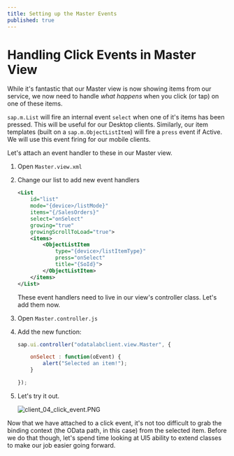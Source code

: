 ```yaml
---
title: Setting up the Master Events
published: true
---
```


# Handling Click Events in Master View

While it's fantastic that our Master view is now showing items from our service, we now need to handle _what happens_ when you click (or tap) on one of these items.

`sap.m.List` will fire an internal event `select` when one of it's items has been pressed. This will be useful for our Desktop clients. Similarly, our item templates (built on a `sap.m.ObjectListItem`) will fire a `press` event if Active. We will use this event firing for our mobile clients.

Let's attach an event handler to these in our Master view.

1. Open `Master.view.xml`
1. Change our list to add new event handlers

    ```xml
    <List
        id="list"
        mode="{device>/listMode}"
        items="{/SalesOrders}"
        select="onSelect"
        growing="true"
        growingScrollToLoad="true">
        <items>
            <ObjectListItem
                type="{device>/listItemType}"
                press="onSelect"
                title="{SoId}">
            </ObjectListItem>
        </items>
    </List>
    ```

    These event handlers need to live in our view's controller class. Let's add them now.

1. Open `Master.controller.js`
1. Add the new function:

    ```js
    sap.ui.controller("odatalabclient.view.Master", {

        onSelect : function(oEvent) {
            alert("Selected an item!");
        }

    });
    ```

1. Let's try it out.

    ![client_04_click_event.PNG]({{site.baseurl}}/img/client_04_click_event.PNG)

Now that we have attached to a click event, it's not too difficult to grab the binding context (the OData path, in this case) from the selected item. Before we do that though, let's spend time looking at UI5 ability to extend classes to make our job easier going forward.
